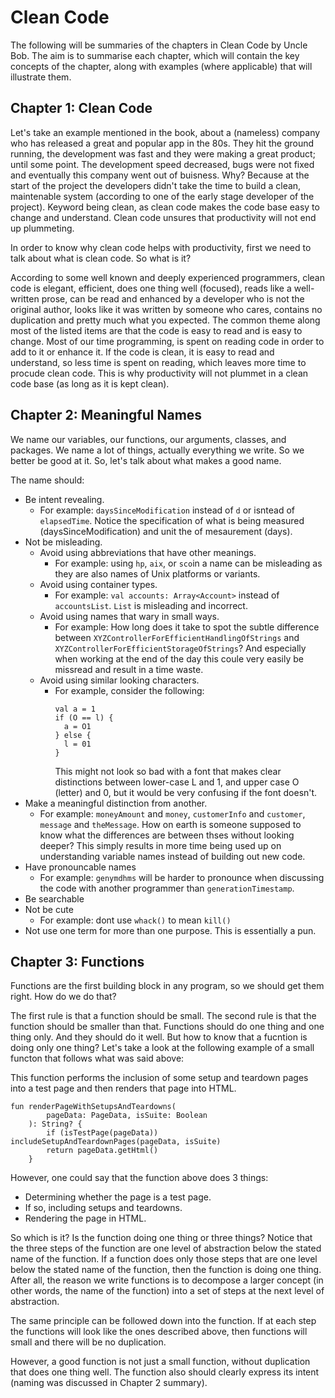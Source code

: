# Clean Code
The following will be summaries of the chapters in Clean Code by Uncle Bob. The aim is to summarise each chapter, which will contain the key concepts of the chapter, along with examples (where applicable) that will illustrate them.

## Chapter 1: Clean Code
Let's take an example mentioned in the book, about a (nameless) company who has released a great and popular app in the 80s. They hit the ground running, the development was fast and they were making a great product; until some point. The development speed decreased, bugs were not fixed and eventually this company went out of buisness. Why? Because at the start of the project the developers didn't take the time to build a clean, maintenable system (according to one of the early stage developer of the project). Keyword being clean, as clean code makes the code base easy to change and understand. Clean code unsures that productivity will not end up plummeting.

In order to know why clean code helps with productivity, first we need to talk about what is clean code. So what is it?

According to some well known and deeply experienced programmers, clean code is elegant, efficient, does one thing well (focused), reads like a well-written prose, can be read and enhanced by a developer who is not the original author, looks like it was written by someone who cares, contains no duplication and pretty much what you expected. The common theme along most of the listed items are that the code is easy to read and is easy to change. Most of our time programming, is spent on reading code in order to add to it or enhance it. If the code is clean, it is easy to read and understand, so less time is spent on reading, which leaves more time to procude clean code. This is why productivity will not plummet in a clean code base (as long as it is kept clean).

## Chapter 2: Meaningful Names
We name our variables, our functions, our arguments, classes, and packages. We name a lot of things, actually everything we write. So we better be good at it. So, let's talk about what makes a good name.

The name should:
- Be intent revealing.
    - For example: `daysSinceModification` instead of `d` or isntead of `elapsedTime`. Notice the specification of what is being measured (daysSinceModification) and unit the of mesaurement (days).
- Not be misleading.
  - Avoid using abbreviations that have other meanings.
    - For example: using `hp`, `aix`, or `sco`in a name can be misleading as they are also names of Unix platforms or variants. 
  - Avoid using container types.
    - For example: `val accounts: Array<Account>` instead of `accountsList`. `List` is misleading and incorrect.
  - Avoid using names that wary in small ways.
    - For example: How long does it take to spot the subtle difference between  `XYZControllerForEfficientHandlingOfStrings` and `XYZControllerForEfficientStorageOfStrings`? And especially when working at the end of the day this coule very easily be missread and result in a time waste.
  - Avoid using similar looking characters. 
    - For example, consider the following:
      ```
      val a = 1
      if (O == l) {
        a = O1
      } else {
        l = 01
      }
      ```
      This might not look so bad with a font that makes clear distinctions between lower-case L and 1, and upper case O (letter) and 0, but it would be very confusing if the font doesn't.
- Make a meaningful distinction from another.
  - For example: `moneyAmount` and `money`, `customerInfo` and `customer`, `message` and `theMessage`. How on earth is someone supposed to know what the differences are between thses without looking deeper? This simply results in more time being used up on understanding variable names instead of building out new code.
- Have pronouncable names
  - For example: `genymdhms` will be harder to pronounce when discussing the code with another programmer than `generationTimestamp`. 
- Be searchable
- Not be cute
  - For example: dont use `whack()` to mean `kill()`
- Not use one term for more than one purpose. This is essentially a pun.

## Chapter 3: Functions
Functions are the first building block in any program, so we should get them right. How do we do that?

The first rule is that a function should be small. The second rule is that the function should be smaller than that. Functions should do one thing and one thing only. And they should do it well. But how to know that a fucntion is doing only one thing? Let's take a look at the following example of a small functon that follows what was said above:

This function performs the inclusion of some setup and teardown pages into a test page and then renders that page into HTML.
```
fun renderPageWithSetupsAndTeardowns(
        pageData: PageData, isSuite: Boolean
    ): String? {
        if (isTestPage(pageData)) includeSetupAndTeardownPages(pageData, isSuite)
        return pageData.getHtml()
    }
```
However, one could say that the function above does 3 things:
- Determining whether the page is a test page.
- If so, including setups and teardowns.
- Rendering the page in HTML.

So which is it? Is the function doing one thing or three things? Notice that the three steps of the function are one level of abstraction below the stated name of the function. If a function does only those steps that are one level below the stated name of the function, then the function is doing one thing. After all, the reason we write functions is to decompose a larger concept (in other words, the name of the function) into a set of steps at the next level of abstraction.

The same principle can be followed down into the function. If at each step the functions will look like the ones described above, then functions will small and there will be no duplication. 

However, a good function is not just a small function, without duplication that does one thing well. The function also should clearly express its intent (naming was discussed in Chapter 2 summary).

